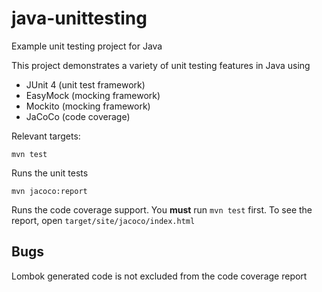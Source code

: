 # java-unittesting

Example unit testing project for Java

This project demonstrates a variety of unit testing features in Java using

* JUnit 4 (unit test framework)
* EasyMock (mocking framework)
* Mockito (mocking framework)
* JaCoCo (code coverage)

Relevant targets:

```
mvn test
```

Runs the unit tests

```
mvn jacoco:report
```

Runs the code coverage support.  You **must** run `mvn test` first.  To see the report,
open `target/site/jacoco/index.html`

## Bugs

Lombok generated code is not excluded from the code coverage report
